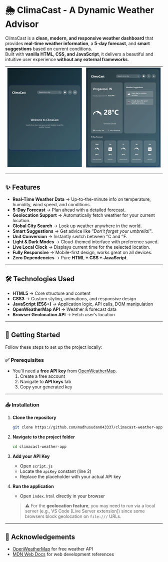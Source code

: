 # 🌦️ ClimaCast - A Dynamic Weather Advisor

ClimaCast is a **clean, modern, and responsive weather dashboard** that provides **real-time weather information**, a **5-day forecast**, and **smart suggestions** based on current conditions.  
Built with **vanilla HTML, CSS, and JavaScript**, it delivers a beautiful and intuitive user experience **without any external frameworks**.

| ![Screenshot 1](assets/1.png) | ![Screenshot 2](assets/2.png) |
|-----------------------------------------|-----------------------------------------|


---

## ✨ Features

- **Real-Time Weather Data** → Up-to-the-minute info on temperature, humidity, wind speed, and conditions.  
- **5-Day Forecast** → Plan ahead with a detailed forecast.  
- **Geolocation Support** → Automatically fetch weather for your current location.  
- **Global City Search** → Look up weather anywhere in the world.  
- **Smart Suggestions** → Get advice like _"Don't forget your umbrella!"_.  
- **Unit Conversion** → Instantly switch between °C and °F.  
- **Light & Dark Modes** → Cloud-themed interface with preference saved.  
- **Live Local Clock** → Displays current time for the selected location.  
- **Fully Responsive** → Mobile-first design, works great on all devices.  
- **Zero Dependencies** → Pure **HTML + CSS + JavaScript**.  

---

## 🛠️ Technologies Used

- **HTML5** → Core structure and content  
- **CSS3** → Custom styling, animations, and responsive design  
- **JavaScript (ES6+)** → Application logic, API calls, DOM manipulation  
- **OpenWeatherMap API** → Weather & forecast data  
- **Browser Geolocation API** → Fetch user’s location  

---

## 🚀 Getting Started

Follow these steps to set up the project locally:

### ✅ Prerequisites
- You’ll need a **free API key** from [OpenWeatherMap](https://home.openweathermap.org/).
  1. Create a free account  
  2. Navigate to **API keys** tab  
  3. Copy your generated key  

---

### 📥 Installation

1. **Clone the repository**
   ```bash
   git clone https://github.com/madhusudan043337/climacast-weather-app.git
   ```

2. **Navigate to the project folder**
   ```bash
   cd climacast-weather-app
   ```

3. **Add your API Key**
   - Open `script.js`
   - Locate the `apiKey` constant (line 2)
   - Replace the placeholder with your actual API key  

4. **Run the application**
   - Open `index.html` directly in your browser  

   > ⚠️ For the **geolocation feature**, you may need to run via a local server (e.g., VS Code [Live Server extension]) since some browsers block geolocation on `file:///` URLs.  

---

## 🙌 Acknowledgements

- [OpenWeatherMap](https://openweathermap.org/) for free weather API  
- [MDN Web Docs](https://developer.mozilla.org/) for web development references  
